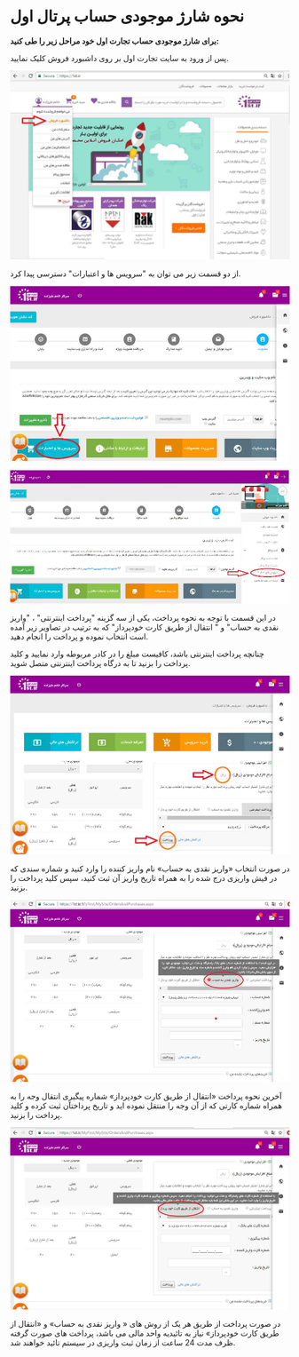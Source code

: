 # نحوه شارژ موجودی حساب پرتال اول

**برای شارژ موجودی حساب تجارت اول خود مراحل زیر را طی کنید:**

پس از ورود به سایت تجارت اول بر روی داشبورد فروش کلیک نمایید.

![](1st5.png)

از دو قسمت زیر می توان به "سرویس ها و اعتبارات" دسترسی پیدا کرد.

![](1st6.png)

![](1st7.png)

در این قسمت با توجه به نحوه پرداخت، یکی از سه گزینه "پرداخت اینترنتی" ، "واریز نقدی به حساب" و " انتقال از طریق کارت خودپرداز" که به ترتیب در تصاویر زیر آمده است انتخاب نموده و پرداخت را انجام دهید.

چنانچه پرداخت اینترنتی باشد، کافیست مبلغ را در کادر مربوطه وارد نمایید و کلید پرداخت را بزنید تا به درگاه پرداخت اینترنتی متصل شوید.

![](1st8.png)

در صورت انتخاب «واریز نقدی به حساب» نام واریز کننده را وارد کنید و شماره سندی که در فیش واریزی درج شده را به همراه تاریخ واریز آن ثبت کنید، سپس کلید پرداخت را بزنید.

![](1st9.png)

آخرین نحوه پرداخت «انتقال از طریق کارت خودپرداز» شماره پیگیری انتقال وجه را به همراه شماره کارتی که از آن وجه را منتقل نموده اید و تاریخ پرداختآن ثبت کرده و کلید پرداخت را بزنید.

![](1st10.png)

در صورت پرداخت از طریق هر یک از روش های « واریز نقدی به حساب» و «انتقال از طریق کارت خودپرداز» نیاز به تائیدیه واحد مالی می باشد، پرداخت های صورت گرفته ظرف مدت 24 ساعت از زمان ثبت واریزی در سیستم تائید خواهند شد.

